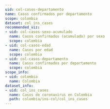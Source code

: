 ```yaml
---
uid: col-casos-departamento
name: Casos confirmados por departamento
scope: colombia
dataset: col_ins_cases
recommended_viz:
- uid: col-casos-sexo-acumulado
  name: Casos confirmados (acumulado) por sexo
  scope: colombia
- uid: col-casos-edad
  name: Casos por edad
  scope: colombia
- uid: col-casos-departamento
  name: Casos confirmados por departamento
  scope: colombia
scope_info:
- uid: colombia
  name: Colombia
dataset_info:
- uid: col_ins_cases
  name: Casos de coronavirus en Colombia
  path: colombia/ins-col/col_ins_cases
---
```


